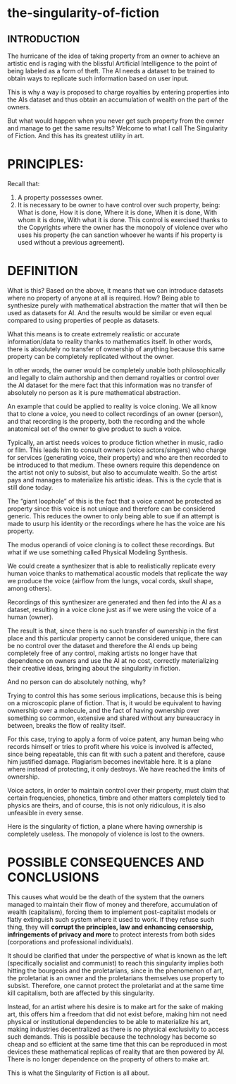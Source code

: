 # the-singularity-of-fiction
## INTRODUCTION

The hurricane of the idea of taking property from an owner to achieve an artistic end is raging with the blissful Artificial Intelligence to the point of being labeled as a form of theft. The AI needs a dataset to be trained to obtain ways to replicate such information based on user input.

This is why a way is proposed to charge royalties by entering properties into the AIs dataset and thus obtain an accumulation of wealth on the part of the owners.

But what would happen when you never get such property from the owner and manage to get the same results? Welcome to what I call The Singularity of Fiction. And this has its greatest utility in art.

# PRINCIPLES:

Recall that:
1. A property possesses owner.
2. It is necessary to be owner to have control over such property, being: What is done, How it is done, Where it is done, When it is done, With whom it is done, With what it is done. This control is exercised thanks to the Copyrights where the owner has the monopoly of violence over who uses his property (he can sanction whoever he wants if his property is used without a previous agreement).

# DEFINITION

What is this? Based on the above, it means that we can introduce datasets where no property of anyone at all is required. How? Being able to synthesize purely with mathematical abstraction the matter that will then be used as datasets for AI. And the results would be similar or even equal compared to using properties of people as datasets.

What this means is to create extremely realistic or accurate information/data to reality thanks to mathematics itself. In other words, there is absolutely no transfer of ownership of anything because this same property can be completely replicated without the owner.

In other words, the owner would be completely unable both philosophically and legally to claim authorship and then demand royalties or control over the AI dataset for the mere fact that this information was no transfer of absolutely no person as it is pure mathematical abstraction.

An example that could be applied to reality is voice cloning. We all know that to clone a voice, you need to collect recordings of an owner (person), and that recording is the property, both the recording and the whole anatomical set of the owner to give product to such a voice.

Typically, an artist needs voices to produce fiction whether in music, radio or film. This leads him to consult owners (voice actors/singers) who charge for services (generating voice, their property) and who are then recorded to be introduced to that medium. These owners require this dependence on the artist not only to subsist, but also to accumulate wealth. So the artist pays and manages to materialize his artistic ideas. This is the cycle that is still done today.

The “giant loophole” of this is the fact that a voice cannot be protected as property since this voice is not unique and therefore can be considered generic. This reduces the owner to only being able to sue if an attempt is made to usurp his identity or the recordings where he has the voice are his property.

The modus operandi of voice cloning is to collect these recordings. But what if we use something called Physical Modeling Synthesis.

We could create a synthesizer that is able to realistically replicate every human voice thanks to mathematical acoustic models that replicate the way we produce the voice (airflow from the lungs, vocal cords, skull shape, among others).

Recordings of this synthesizer are generated and then fed into the AI as a dataset, resulting in a voice clone just as if we were using the voice of a human (owner).

The result is that, since there is no such transfer of ownership in the first place and this particular property cannot be considered unique, there can be no control over the dataset and therefore the AI ends up being completely free of any control, making artists no longer have that dependence on owners and use the AI at no cost, correctly materializing their creative ideas, bringing about the singularity in fiction.

And no person can do absolutely nothing, why?

Trying to control this has some serious implications, because this is being on a microscopic plane of fiction. That is, it would be equivalent to having ownership over a molecule, and the fact of having ownership over something so common, extensive and shared without any bureaucracy in between, breaks the flow of reality itself.

For this case, trying to apply a form of voice patent, any human being who records himself or tries to profit where his voice is involved is affected, since being repeatable, this can fit with such a patent and therefore, cause him justified damage. Plagiarism becomes inevitable here. It is a plane where instead of protecting, it only destroys. We have reached the limits of ownership.

Voice actors, in order to maintain control over their property, must claim that certain frequencies, phonetics, timbre and other matters completely tied to physics are theirs, and of course, this is not only ridiculous, it is also unfeasible in every sense.

Here is the singularity of fiction, a plane where having ownership is completely useless. The monopoly of violence is lost to the owners.

# POSSIBLE CONSEQUENCES AND CONCLUSIONS

This causes what would be the death of the system that the owners managed to maintain their flow of money and therefore, accumulation of wealth (capitalism), forcing them to implement post-capitalist models or flatly extinguish such system where it used to work. If they refuse such thing, they will **corrupt the principles, law and enhancing censorship, infringements of privacy and more** to protect interests from both sides (corporations and professional individuals).

It should be clarified that under the perspective of what is known as the left (specifically socialist and communist) to reach this singularity implies both hitting the bourgeois and the proletarians, since in the phenomenon of art, the proletariat is an owner and the proletarians themselves use property to subsist. Therefore, one cannot protect the proletariat and at the same time kill capitalism, both are affected by this singularity.

Instead, for an artist where his desire is to make art for the sake of making art, this offers him a freedom that did not exist before, making him not need physical or institutional dependencies to be able to materialize his art, making industries decentralized as there is no physical exclusivity to access such demands. This is possible because the technology has become so cheap and so efficient at the same time that this can be reproduced in most devices these mathematical replicas of reality that are then powered by AI. There is no longer dependence on the property of others to make art.

This is what the Singularity of Fiction is all about.
